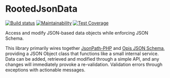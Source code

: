 # RootedJsonData

[![Build status](https://circleci.com/gh/GetDKAN/RootedJsonData.svg?style=svg)](https://app.circleci.com/pipelines/github/GetDKAN/RootedJsonData?branch=master) [![Maintainability](https://api.codeclimate.com/v1/badges/0b3a46899cbf9f2c9343/maintainability)](https://codeclimate.com/github/GetDKAN/RootedJsonData/maintainability) [![Test Coverage](https://api.codeclimate.com/v1/badges/0b3a46899cbf9f2c9343/test_coverage)](https://codeclimate.com/github/GetDKAN/RootedJsonData/test_coverage)

Access and modify JSON-based data objects while enforcing JSON Schema.

This library primarily wires together [JsonPath-PHP](https://github.com/Galbar/JsonPath-PHP/) and [Opis JSON Schema](https://github.com/opis/json-schema), providing a JSON Object class that functions like a small internal service. Data can be added, retrieved and modified through a simple API, and any changes will immediately provoke a re-validation. Validation errors through exceptions with actionable messages.
